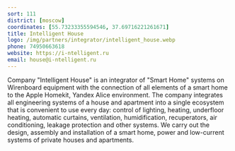 ```yaml
---
sort: 111
district: [moscow]
coordinates: [55.73233355594546, 37.69716221261671]
title: Intelligent House
logo: /img/partners/integrator/intelligent_house.webp
phone: 74950663618
website: https://i-ntelligent.ru
email: house@i-ntelligent.ru
---
```


Company "Intelligent House" is an integrator of "Smart Home" systems on Wirenboard equipment with the connection of all elements of a smart home to the Apple Homekit, Yandex Alice environment. The company integrates all engineering systems of a house and apartment into a single ecosystem that is convenient to use every day: control of lighting, heating, underfloor heating, automatic curtains, ventilation, humidification, recuperators, air conditioning, leakage protection and other systems. We carry out the design, assembly and installation of a smart home, power and low-current systems of private houses and apartments.
